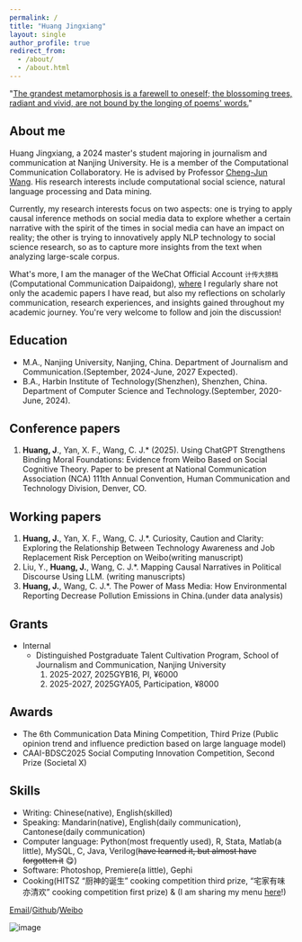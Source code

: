 ```yaml
---
permalink: /
title: "Huang Jingxiang"
layout: single
author_profile: true
redirect_from: 
  - /about/
  - /about.html
---
```

"[The grandest metamorphosis is a farewell to oneself; the blossoming trees, radiant and vivid, are not bound by the longing of poems' words.](https://music.163.com/#/song?id=2153489801&uct2=%2B8IMeWXUOOskiuxF1aoJxQ%3D%3D&fx-wechatnew=t1&fx-wxqd=c&fx-wordtest=t1&fx-listentest=t3&H5_DownloadVIPGift=&playerUIModeId=76001&PlayerStyles_SynchronousSharing=t3&dlt=0846&app_version=9.2.61)"
## About me
Huang Jingxiang, a 2024 master's student majoring in journalism and communication at Nanjing University. He is a member of the Computational Communication Collaboratory. He is advised by Professor [Cheng-Jun Wang](https://Chengjun.github.io/). His research interests include computational social science, natural language processing and Data mining.

Currently, my research interests focus on two aspects: one is trying to apply causal inference methods on social media data to explore whether a certain narrative with the spirit of the times in social media can have an impact on reality; the other is trying to innovatively apply NLP technology to social science research, so as to capture more insights from the text when analyzing large-scale corpus.

What's more, I am the manager of the WeChat Official Account `计传大排档` (Computational Communication Daipaidong), [where](https://mp.weixin.qq.com/mp/appmsgalbum?__biz=MzE5ODc1MjQ1MA==&action=getalbum&album_id=4105220332729024521&subscene=159&subscene=&scenenote=https%3A%2F%2Fmp.weixin.qq.com%2Fs%2FGbm34SpJQiZf3H33NSUmzw&nolastread=1#wechat_redirect) I regularly share not only the academic papers I have read, but also my reflections on scholarly communication, research experiences, and insights gained throughout my academic journey. You're very welcome to follow and join the discussion!

## Education
- M.A., Nanjing University, Nanjing, China. Department of Journalism and Communication.(September, 2024-June, 2027 Expected).
- B.A., Harbin Institute of Technology(Shenzhen), Shenzhen, China. Department of Computer Science and Technology.(September, 2020-June, 2024).

## Conference papers
1. **Huang, J**., Yan, X. F., Wang, C. J.* (2025). Using ChatGPT Strengthens Binding Moral Foundations: Evidence from Weibo Based on Social Cognitive Theory. Paper to be present at National Communication Association (NCA) 111th Annual Convention, Human Communication and Technology Division, Denver, CO.

## Working papers
1. **Huang, J.**, Yan, X. F., Wang, C. J.*. Curiosity, Caution and Clarity: Exploring the Relationship Between Technology Awareness and Job Replacement Risk Perception on Weibo(writing manuscript)
2. Liu, Y., **Huang, J.**, Wang, C. J.*. Mapping Causal Narratives in Political Discourse Using LLM. (writing manuscripts)
3. **Huang, J.**, Wang, C. J.*. The Power of Mass Media: How Environmental Reporting Decrease Pollution Emissions in China.(under data analysis)

## Grants
- Internal
  - Distinguished Postgraduate Talent Cultivation Program, School of Journalism and Communication, Nanjing University
    1. 2025-2027, 2025GYB16, PI, ¥6000
    2. 2025-2027, 2025GYA05, Participation, ¥8000

## Awards
- The 6th Communication Data Mining Competition, Third Prize (Public opinion trend and influence prediction based on large language model)
- CAAI-BDSC2025 Social Computing Innovation Competition, Second Prize (Societal X)


## Skills
- Writing: Chinese(native), English(skilled)
- Speaking: Mandarin(native), English(daily communication), Cantonese(daily communication)
- Computer language: Python(most frequently used), R, Stata, Matlab(a little), MySQL, C, Java, Verilog(~~have learned it, but almost have forgotten it~~ 😋)
- Software: Photoshop, Premiere(a little), Gephi
- Cooking(HITSZ “厨神的诞生” cooking competition third prize, “宅家有味亦清欢” cooking competition first prize) & (I am sharing my menu [here](https://huang-jingxiang.github.io/menu/)!)

[Email](raconz1211@gmail.com)/[Github](https://github.com/Huang-Jingxiang)/[Weibo](https://weibo.com/u/7313617592)

![image](https://user-images.githubusercontent.com/543384/192227995-fdb3a693-2f68-4dc4-b9bd-06053066322f.png)


